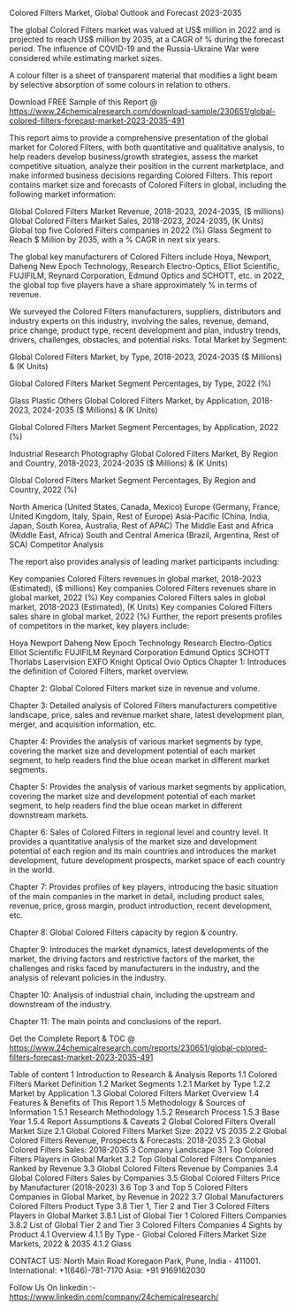 Colored Filters Market, Global Outlook and Forecast 2023-2035

The global Colored Filters market was valued at US$ million in 2022 and is projected to reach US$ million by 2035, at a CAGR of % during the forecast period. The influence of COVID-19 and the Russia-Ukraine War were considered while estimating market sizes.

A colour filter is a sheet of transparent material that modifies a light beam by selective absorption of some colours in relation to others.

Download FREE Sample of this Report @ https://www.24chemicalresearch.com/download-sample/230651/global-colored-filters-forecast-market-2023-2035-491

This report aims to provide a comprehensive presentation of the global market for Colored Filters, with both quantitative and qualitative analysis, to help readers develop business/growth strategies, assess the market competitive situation, analyze their position in the current marketplace, and make informed business decisions regarding Colored Filters. This report contains market size and forecasts of Colored Filters in global, including the following market information:

Global Colored Filters Market Revenue, 2018-2023, 2024-2035, ($ millions)
Global Colored Filters Market Sales, 2018-2023, 2024-2035, (K Units)
Global top five Colored Filters companies in 2022 (%)
Glass Segment to Reach $ Million by 2035, with a % CAGR in next six years.

The global key manufacturers of Colored Filters include Hoya, Newport, Daheng New Epoch Technology, Research Electro-Optics, Elliot Scientific, FUJIFILM, Reynard Corporation, Edmund Optics and SCHOTT, etc. in 2022, the global top five players have a share approximately % in terms of revenue.

We surveyed the Colored Filters manufacturers, suppliers, distributors and industry experts on this industry, involving the sales, revenue, demand, price change, product type, recent development and plan, industry trends, drivers, challenges, obstacles, and potential risks. Total Market by Segment:

Global Colored Filters Market, by Type, 2018-2023, 2024-2035 ($ Millions) & (K Units)

Global Colored Filters Market Segment Percentages, by Type, 2022 (%)

Glass
Plastic
Others
Global Colored Filters Market, by Application, 2018-2023, 2024-2035 ($ Millions) & (K Units)

Global Colored Filters Market Segment Percentages, by Application, 2022 (%)

Industrial
Research
Photography
Global Colored Filters Market, By Region and Country, 2018-2023, 2024-2035 ($ Millions) & (K Units)

Global Colored Filters Market Segment Percentages, By Region and Country, 2022 (%)

North America (United States, Canada, Mexico)
Europe (Germany, France, United Kingdom, Italy, Spain, Rest of Europe)
Asia-Pacific (China, India, Japan, South Korea, Australia, Rest of APAC)
The Middle East and Africa (Middle East, Africa)
South and Central America (Brazil, Argentina, Rest of SCA)
Competitor Analysis

The report also provides analysis of leading market participants including:

Key companies Colored Filters revenues in global market, 2018-2023 (Estimated), ($ millions)
Key companies Colored Filters revenues share in global market, 2022 (%)
Key companies Colored Filters sales in global market, 2018-2023 (Estimated), (K Units)
Key companies Colored Filters sales share in global market, 2022 (%)
Further, the report presents profiles of competitors in the market, key players include:

Hoya
Newport
Daheng New Epoch Technology
Research Electro-Optics
Elliot Scientific
FUJIFILM
Reynard Corporation
Edmund Optics
SCHOTT
Thorlabs
Laservision
EXFO
Knight Optical
Ovio Optics
Chapter 1: Introduces the definition of Colored Filters, market overview.

Chapter 2: Global Colored Filters market size in revenue and volume.

Chapter 3: Detailed analysis of Colored Filters manufacturers competitive landscape, price, sales and revenue market share, latest development plan, merger, and acquisition information, etc.

Chapter 4: Provides the analysis of various market segments by type, covering the market size and development potential of each market segment, to help readers find the blue ocean market in different market segments.

Chapter 5: Provides the analysis of various market segments by application, covering the market size and development potential of each market segment, to help readers find the blue ocean market in different downstream markets.

Chapter 6: Sales of Colored Filters in regional level and country level. It provides a quantitative analysis of the market size and development potential of each region and its main countries and introduces the market development, future development prospects, market space of each country in the world.

Chapter 7: Provides profiles of key players, introducing the basic situation of the main companies in the market in detail, including product sales, revenue, price, gross margin, product introduction, recent development, etc.

Chapter 8: Global Colored Filters capacity by region & country.

Chapter 9: Introduces the market dynamics, latest developments of the market, the driving factors and restrictive factors of the market, the challenges and risks faced by manufacturers in the industry, and the analysis of relevant policies in the industry.

Chapter 10: Analysis of industrial chain, including the upstream and downstream of the industry.

Chapter 11: The main points and conclusions of the report.

Get the Complete Report & TOC @ https://www.24chemicalresearch.com/reports/230651/global-colored-filters-forecast-market-2023-2035-491

Table of content
1 Introduction to Research & Analysis Reports
1.1 Colored Filters Market Definition
1.2 Market Segments
1.2.1 Market by Type
1.2.2 Market by Application
1.3 Global Colored Filters Market Overview
1.4 Features & Benefits of This Report
1.5 Methodology & Sources of Information
1.5.1 Research Methodology
1.5.2 Research Process
1.5.3 Base Year
1.5.4 Report Assumptions & Caveats
2 Global Colored Filters Overall Market Size
2.1 Global Colored Filters Market Size: 2022 VS 2035
2.2 Global Colored Filters Revenue, Prospects & Forecasts: 2018-2035
2.3 Global Colored Filters Sales: 2018-2035
3 Company Landscape
3.1 Top Colored Filters Players in Global Market
3.2 Top Global Colored Filters Companies Ranked by Revenue
3.3 Global Colored Filters Revenue by Companies
3.4 Global Colored Filters Sales by Companies
3.5 Global Colored Filters Price by Manufacturer (2018-2023)
3.6 Top 3 and Top 5 Colored Filters Companies in Global Market, by Revenue in 2022
3.7 Global Manufacturers Colored Filters Product Type
3.8 Tier 1, Tier 2 and Tier 3 Colored Filters Players in Global Market
3.8.1 List of Global Tier 1 Colored Filters Companies
3.8.2 List of Global Tier 2 and Tier 3 Colored Filters Companies
4 Sights by Product
4.1 Overview
4.1.1 By Type - Global Colored Filters Market Size Markets, 2022 & 2035
4.1.2 Glass

CONTACT US:
North Main Road Koregaon Park, Pune, India - 411001.
International: +1(646)-781-7170
Asia: +91 9169162030

Follow Us On linkedin :- https://www.linkedin.com/company/24chemicalresearch/

